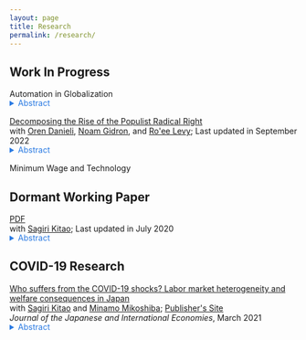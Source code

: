 ```yaml
---
layout: page
title: Research
permalink: /research/
---
```


## Work In Progress

Automation in Globalization<br>
<details style="margin-bottom: 15px; margin-top: -15px">
	<summary style="color: #2a7ae2">Abstract</summary>

	I study how automation affects comparative advantage. In the past centuries, the initial stages of economic development featured comparative advantage in low-skill-intensive sectors due to low-skill-labor abundance, as predicted by the Heckscher-Ohlin Theorem. I show, however, that this relationship has weakened—or even reversed—in the 21st century. This decoupling/reversal occurs because automation provides developed countries with endogenous comparative advantage in low-skill-intensive sectors. My counterfactual analysis shows that recent developing countries would have specialized in low-skill intensive sectors and enjoyed more gains from trade, as East Asian countries did, without automation in developed countries.
	
</details>

<a href="/files/research/DGKL-Populism.pdf" target="_blank">Decomposing the Rise of the Populist Radical Right</a>
<br>
with <a href="https://www.orendanieli.com/home" target="_blank">Oren Danieli</a>, <a href="https://scholar.harvard.edu/gidron/home" target="_blank">Noam Gidron</a>, and <a href="https://www.roeelevy.com/" target="_blank">Ro'ee Levy</a>; Last updated in September 2022<br>
<details style="margin-bottom: 15px; margin-top: -15px">
	<summary style="color: #2a7ae2">Abstract</summary>

	Support for populist radical right parties in Europe has dramatically increased in the twenty-first century. We decompose the rise of the populist radical right between 2005-2020 into four components: changes in party positions, changes in voter characteristics (demographics and opinions), changes in voters' priorities, and a residual. We merge data on party positions from the Comparative Manifesto Project with data on voter characteristics from the Integrated Value Survey. Using a probabilistic voting model, we estimate voting priorities: the parameters of the utility function, which determine the weights voters place on different party positions, given their characteristics. We find that shifts in party positions and changes in voter characteristics explain only a negligible part of the rise of the populist radical right. Instead, the main driver behind the success of populist radical right parties lies in voters' changing priorities: voters---mainly older, non-unionized low-educated males---increasingly place a higher priority on cultural issues compared to economic issues. This allows populist radical right parties to tap into a preexisting reservoir of culturally conservative voters.
	
</details>

Minimum Wage and Technology<br>

## Dormant Working Paper

<a href="/files/research/KK-ROBOT.pdf" target="_blank"><a href="/files/research/KK-ROBOT.pdf" target="_blank">PDF</a></a><br>
with <a href="https://sites.google.com/site/sagirikitao/home" target="_blank">Sagiri Kitao</a>; Last updated in July 2020<br>
<details style="margin-bottom: 15px; margin-top: -15px">
	<summary style="color: #2a7ae2">Abstract</summary>

	What are the welfare effects of polarization: wage and employment losses of middle-class workers relative to low- and high-skill groups? We build a model of overlapping generations who choose consumption, savings, labor supply, and occupations over their life-cycles, and accumulate human capital. We simulate a wage shift observed since the early 1980s and investigate individuals’ responses. Polarization improves welfare of young individuals that are high-skilled, while it hurts low-skilled individuals across all ages and especially younger ones. The gain of the high-skilled is larger for generations entering in later periods, who can fully exploit the rising skill premium.
	
</details>

## COVID-19 Research


<a href="/files/research/KKM-COVID19.pdf">Who suffers from the COVID-19 shocks? Labor market heterogeneity and welfare consequences in Japan</a><br>
with <a href="https://sites.google.com/site/sagirikitao/home?authuser=0" target="_blank">Sagiri Kitao</a> and <a href="https://sites.google.com/view/minamomikoshiba/home" target="_blank">Minamo Mikoshiba</a>; <a href="https://www.sciencedirect.com/science/article/pii/S088915832030054X">Publisher's Site</a> <br>
*Journal of the Japanese and International  Economies*, March 2021<br>
<details style="margin-bottom: 15px; margin-top: -15px">
	<summary style="color: #2a7ae2">Abstract</summary>

	Effects of the COVID-19 shocks in the Japanese labor market vary across workers of different age groups, genders, employment types, education levels, occupations, and industries. We document heterogeneous changes in employment and earnings in response to the COVID-19 shocks, observed in various data sources during the initial months after the onset of the pandemic in Japan. We then feed these shocks into a life-cycle model of heterogeneous agents to quantify welfare consequences of the COVID-19 shocks. In each dimension of the heterogeneity, the shocks are amplified for those who earned less prior to the crisis. Contingent workers are hit harder than regular workers, younger workers than older workers, females than males, and workers engaged in social and non-flexible jobs than those in ordinary and flexible jobs. The most severely hurt by the COVID-19 shocks has been a group of female, contingent, low-skilled workers, engaged in social and non-flexible jobs and without a spouse of a different group.

</details>